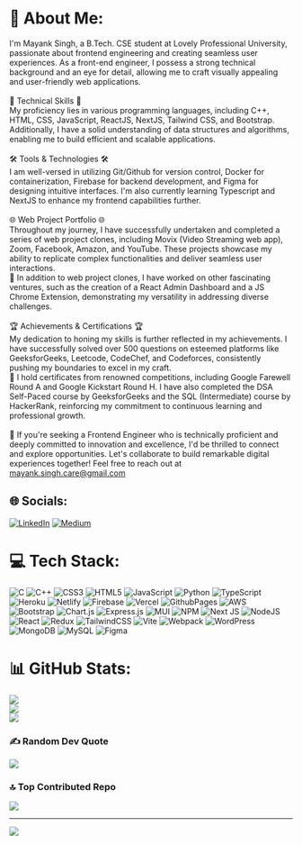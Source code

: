 # 💫 About Me:
I'm Mayank Singh, a B.Tech. CSE student at Lovely Professional University, passionate about frontend engineering and creating seamless user experiences. As a front-end engineer, I possess a strong technical background and an eye for detail, allowing me to craft visually appealing and user-friendly web applications.<br><br>🚀 Technical Skills 🚀<br>My proficiency lies in various programming languages, including C++, HTML, CSS, JavaScript, ReactJS, NextJS, Tailwind CSS, and Bootstrap. Additionally, I have a solid understanding of data structures and algorithms, enabling me to build efficient and scalable applications.<br><br>🛠️ Tools & Technologies 🛠️<br>I am well-versed in utilizing Git/Github for version control, Docker for containerization, Firebase for backend development, and Figma for designing intuitive interfaces. I'm also currently learning Typescript and NextJS to enhance my frontend capabilities further.<br><br>🌐 Web Project Portfolio 🌐<br>Throughout my journey, I have successfully undertaken and completed a series of web project clones, including Movix (Video Streaming web app), Zoom, Facebook, Amazon, and YouTube. These projects showcase my ability to replicate complex functionalities and deliver seamless user interactions.<br>💼 In addition to web project clones, I have worked on other fascinating ventures, such as the creation of a React Admin Dashboard and a JS Chrome Extension, demonstrating my versatility in addressing diverse challenges.<br><br>🏆 Achievements & Certifications 🏆<br>My dedication to honing my skills is further reflected in my achievements. I have successfully solved over 500 questions on esteemed platforms like GeeksforGeeks, Leetcode, CodeChef, and Codeforces, consistently pushing my boundaries to excel in my craft.<br>📜 I hold certificates from renowned competitions, including Google Farewell Round A and Google Kickstart Round H. I have also completed the DSA Self-Paced course by GeeksforGeeks and the SQL (Intermediate) course by HackerRank, reinforcing my commitment to continuous learning and professional growth.<br><br>🌟 If you're seeking a Frontend Engineer who is technically proficient and deeply committed to innovation and excellence, I'd be thrilled to connect and explore opportunities. Let's collaborate to build remarkable digital experiences together! Feel free to reach out at mayank.singh.care@gmail.com


## 🌐 Socials:
[![LinkedIn](https://img.shields.io/badge/LinkedIn-%230077B5.svg?logo=linkedin&logoColor=white)](https://linkedin.com/in/mayank-singh-care) [![Medium](https://img.shields.io/badge/Medium-12100E?logo=medium&logoColor=white)](https://medium.com/@mayank-singh) 

# 💻 Tech Stack:
![C](https://img.shields.io/badge/c-%2300599C.svg?style=for-the-badge&logo=c&logoColor=white) ![C++](https://img.shields.io/badge/c++-%2300599C.svg?style=for-the-badge&logo=c%2B%2B&logoColor=white) ![CSS3](https://img.shields.io/badge/css3-%231572B6.svg?style=for-the-badge&logo=css3&logoColor=white) ![HTML5](https://img.shields.io/badge/html5-%23E34F26.svg?style=for-the-badge&logo=html5&logoColor=white) ![JavaScript](https://img.shields.io/badge/javascript-%23323330.svg?style=for-the-badge&logo=javascript&logoColor=%23F7DF1E) ![Python](https://img.shields.io/badge/python-3670A0?style=for-the-badge&logo=python&logoColor=ffdd54) ![TypeScript](https://img.shields.io/badge/typescript-%23007ACC.svg?style=for-the-badge&logo=typescript&logoColor=white) ![Heroku](https://img.shields.io/badge/heroku-%23430098.svg?style=for-the-badge&logo=heroku&logoColor=white) ![Netlify](https://img.shields.io/badge/netlify-%23000000.svg?style=for-the-badge&logo=netlify&logoColor=#00C7B7) ![Firebase](https://img.shields.io/badge/firebase-%23039BE5.svg?style=for-the-badge&logo=firebase) ![Vercel](https://img.shields.io/badge/vercel-%23000000.svg?style=for-the-badge&logo=vercel&logoColor=white) ![GithubPages](https://img.shields.io/badge/github%20pages-121013?style=for-the-badge&logo=github&logoColor=white) ![AWS](https://img.shields.io/badge/AWS-%23FF9900.svg?style=for-the-badge&logo=amazon-aws&logoColor=white) ![Bootstrap](https://img.shields.io/badge/bootstrap-%238511FA.svg?style=for-the-badge&logo=bootstrap&logoColor=white) ![Chart.js](https://img.shields.io/badge/chart.js-F5788D.svg?style=for-the-badge&logo=chart.js&logoColor=white) ![Express.js](https://img.shields.io/badge/express.js-%23404d59.svg?style=for-the-badge&logo=express&logoColor=%2361DAFB) ![MUI](https://img.shields.io/badge/MUI-%230081CB.svg?style=for-the-badge&logo=mui&logoColor=white) ![NPM](https://img.shields.io/badge/NPM-%23CB3837.svg?style=for-the-badge&logo=npm&logoColor=white) ![Next JS](https://img.shields.io/badge/Next-black?style=for-the-badge&logo=next.js&logoColor=white) ![NodeJS](https://img.shields.io/badge/node.js-6DA55F?style=for-the-badge&logo=node.js&logoColor=white) ![React](https://img.shields.io/badge/react-%2320232a.svg?style=for-the-badge&logo=react&logoColor=%2361DAFB) ![Redux](https://img.shields.io/badge/redux-%23593d88.svg?style=for-the-badge&logo=redux&logoColor=white) ![TailwindCSS](https://img.shields.io/badge/tailwindcss-%2338B2AC.svg?style=for-the-badge&logo=tailwind-css&logoColor=white) ![Vite](https://img.shields.io/badge/vite-%23646CFF.svg?style=for-the-badge&logo=vite&logoColor=white) ![Webpack](https://img.shields.io/badge/webpack-%238DD6F9.svg?style=for-the-badge&logo=webpack&logoColor=black) ![WordPress](https://img.shields.io/badge/WordPress-%23117AC9.svg?style=for-the-badge&logo=WordPress&logoColor=white) ![MongoDB](https://img.shields.io/badge/MongoDB-%234ea94b.svg?style=for-the-badge&logo=mongodb&logoColor=white) ![MySQL](https://img.shields.io/badge/mysql-4479A1.svg?style=for-the-badge&logo=mysql&logoColor=white) ![Figma](https://img.shields.io/badge/figma-%23F24E1E.svg?style=for-the-badge&logo=figma&logoColor=white)
# 📊 GitHub Stats:
![](https://github-readme-stats.vercel.app/api?username=mayank-singh-care&theme=dark&hide_border=false&include_all_commits=true&count_private=false)<br/>
![](https://github-readme-streak-stats.herokuapp.com/?user=mayank-singh-care&theme=dark&hide_border=false)<br/>
![](https://github-readme-stats.vercel.app/api/top-langs/?username=mayank-singh-care&theme=dark&hide_border=false&include_all_commits=true&count_private=false&layout=compact)

### ✍️ Random Dev Quote
![](https://quotes-github-readme.vercel.app/api?type=horizontal&theme=radical)

### 🔝 Top Contributed Repo
![](https://github-contributor-stats.vercel.app/api?username=mayank-singh-care&limit=5&theme=dark&combine_all_yearly_contributions=true)

---
[![](https://visitcount.itsvg.in/api?id=mayank-singh-care&icon=0&color=3)](https://visitcount.itsvg.in)

<!-- Proudly created with GPRM ( https://gprm.itsvg.in ) -->
